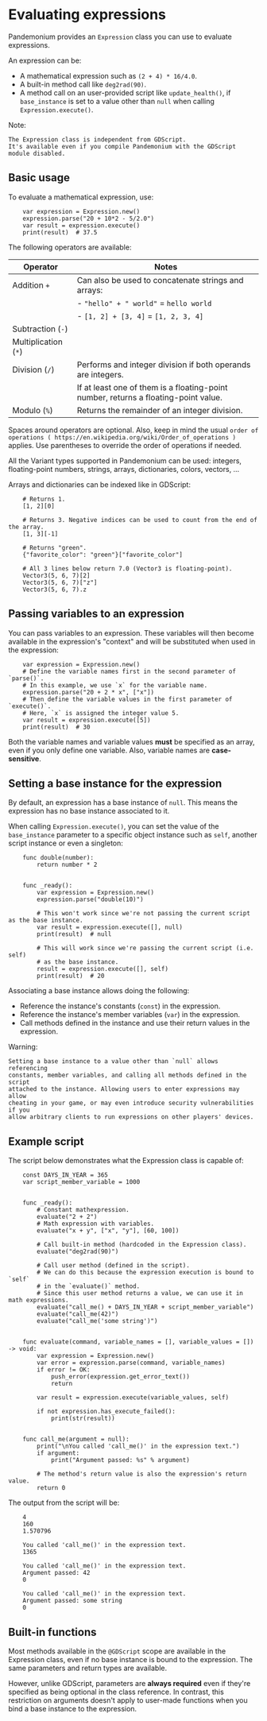 

# Evaluating expressions

Pandemonium provides an `Expression` class you can use to evaluate expressions.

An expression can be:

- A mathematical expression such as `(2 + 4) * 16/4.0`.
- A built-in method call like `deg2rad(90)`.
- A method call on an user-provided script like `update_health()`,
  if `base_instance` is set to a value other than `null` when calling
  `Expression.execute()`.

Note:


    The Expression class is independent from GDScript.
    It's available even if you compile Pandemonium with the GDScript module disabled.

## Basic usage

To evaluate a mathematical expression, use:

```
    var expression = Expression.new()
    expression.parse("20 + 10*2 - 5/2.0")
    var result = expression.execute()
    print(result)  # 37.5
```

The following operators are available:


| Operator               | Notes                                                                               |
|------------------------|-------------------------------------------------------------------------------------|
| Addition `+`           | Can also be used to concatenate strings and arrays:                                 |
|                        | - `"hello" + " world"` = `hello world`                                              |
|                        | - `[1, 2] + [3, 4]` = `[1, 2, 3, 4]`                                                |
| Subtraction (`-`)      |                                                                                     |
| Multiplication (`*`)   |                                                                                     |
| Division (`/`)         | Performs and integer division if both operands are integers.                        |
|                        | If at least one of them is a floating-point number, returns a floating-point value. |
| Modulo (`%`)           | Returns the remainder of an integer division.                                       |


Spaces around operators are optional. Also, keep in mind the usual
`order of operations ( https://en.wikipedia.org/wiki/Order_of_operations )`
applies. Use parentheses to override the order of operations if needed.

All the Variant types supported in Pandemonium can be used: integers, floating-point
numbers, strings, arrays, dictionaries, colors, vectors, …

Arrays and dictionaries can be indexed like in GDScript:

```
    # Returns 1.
    [1, 2][0]

    # Returns 3. Negative indices can be used to count from the end of the array.
    [1, 3][-1]

    # Returns "green".
    {"favorite_color": "green"}["favorite_color"]

    # All 3 lines below return 7.0 (Vector3 is floating-point).
    Vector3(5, 6, 7)[2]
    Vector3(5, 6, 7)["z"]
    Vector3(5, 6, 7).z
```

## Passing variables to an expression

You can pass variables to an expression. These variables will then
become available in the expression's "context" and will be substituted when used
in the expression:

```
    var expression = Expression.new()
    # Define the variable names first in the second parameter of `parse()`.
    # In this example, we use `x` for the variable name.
    expression.parse("20 + 2 * x", ["x"])
    # Then define the variable values in the first parameter of `execute()`.
    # Here, `x` is assigned the integer value 5.
    var result = expression.execute([5])
    print(result)  # 30
```

Both the variable names and variable values **must** be specified as an array,
even if you only define one variable. Also, variable names are **case-sensitive**.

## Setting a base instance for the expression

By default, an expression has a base instance of `null`. This means the
expression has no base instance associated to it.

When calling `Expression.execute()`,
you can set the value of the `base_instance` parameter to a specific object
instance such as `self`, another script instance or even a singleton:

```
    func double(number):
        return number * 2


    func _ready():
        var expression = Expression.new()
        expression.parse("double(10)")

        # This won't work since we're not passing the current script as the base instance.
        var result = expression.execute([], null)
        print(result)  # null

        # This will work since we're passing the current script (i.e. self)
        # as the base instance.
        result = expression.execute([], self)
        print(result)  # 20
```

Associating a base instance allows doing the following:

- Reference the instance's constants (`const`) in the expression.
- Reference the instance's member variables (`var`) in the expression.
- Call methods defined in the instance and use their return values in the expression.

Warning:


    Setting a base instance to a value other than `null` allows referencing
    constants, member variables, and calling all methods defined in the script
    attached to the instance. Allowing users to enter expressions may allow
    cheating in your game, or may even introduce security vulnerabilities if you
    allow arbitrary clients to run expressions on other players' devices.

## Example script

The script below demonstrates what the Expression class is capable of:

```
    const DAYS_IN_YEAR = 365
    var script_member_variable = 1000


    func _ready():
        # Constant mathexpression.
        evaluate("2 + 2")
        # Math expression with variables.
        evaluate("x + y", ["x", "y"], [60, 100])

        # Call built-in method (hardcoded in the Expression class).
        evaluate("deg2rad(90)")

        # Call user method (defined in the script).
        # We can do this because the expression execution is bound to `self`
        # in the `evaluate()` method.
        # Since this user method returns a value, we can use it in math expressions.
        evaluate("call_me() + DAYS_IN_YEAR + script_member_variable")
        evaluate("call_me(42)")
        evaluate("call_me('some string')")


    func evaluate(command, variable_names = [], variable_values = []) -> void:
        var expression = Expression.new()
        var error = expression.parse(command, variable_names)
        if error != OK:
            push_error(expression.get_error_text())
            return

        var result = expression.execute(variable_values, self)

        if not expression.has_execute_failed():
            print(str(result))


    func call_me(argument = null):
        print("\nYou called 'call_me()' in the expression text.")
        if argument:
            print("Argument passed: %s" % argument)

        # The method's return value is also the expression's return value.
        return 0
```

The output from the script will be:

```
    4
    160
    1.570796

    You called 'call_me()' in the expression text.
    1365

    You called 'call_me()' in the expression text.
    Argument passed: 42
    0

    You called 'call_me()' in the expression text.
    Argument passed: some string
    0
```

## Built-in functions

Most methods available in the `@GDScript` scope are available in the
Expression class, even if no base instance is bound to the expression.
The same parameters and return types are available.

However, unlike GDScript, parameters are **always required** even if they're
specified as being optional in the class reference. In contrast, this
restriction on arguments doesn't apply to user-made functions when you bind a
base instance to the expression.
